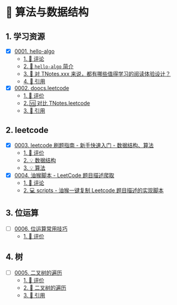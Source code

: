 # 🧠 算法与数据结构


## 1. 学习资源

- [x] [0001. hello-algo](https://tnotesjs.github.io/TNotes.algorithms/notes/0001.%20hello-algo/README)
  - [1. 🫧 评论](https://tnotesjs.github.io/TNotes.algorithms/notes/0001.%20hello-algo/README#1--评论)
  - [2. 📒 `hello-algo` 简介](https://tnotesjs.github.io/TNotes.algorithms/notes/0001.%20hello-algo/README#2--hello-algo-简介)
  - [3. 🤔 对 TNotes.xxx 来说，都有哪些值得学习的阅读体验设计？](https://tnotesjs.github.io/TNotes.algorithms/notes/0001.%20hello-algo/README#3--对-tnotesxxx-来说都有哪些值得学习的阅读体验设计)
  - [4. 🔗 引用](https://tnotesjs.github.io/TNotes.algorithms/notes/0001.%20hello-algo/README#4--引用)
- [x] [0002. doocs.leetcode](https://tnotesjs.github.io/TNotes.algorithms/notes/0002.%20doocs.leetcode/README)
  - [1. 🫧 评价](https://tnotesjs.github.io/TNotes.algorithms/notes/0002.%20doocs.leetcode/README#1--评价)
  - [2. 🆚 对比 TNotes.leetcode](https://tnotesjs.github.io/TNotes.algorithms/notes/0002.%20doocs.leetcode/README#2--对比-tnotesleetcode)
  - [3. 🔗 引用](https://tnotesjs.github.io/TNotes.algorithms/notes/0002.%20doocs.leetcode/README#3--引用)

## 2. leetcode

- [x] [0003. leetcode 刷题指南 - 新手快速入门 - 数据结构、算法](https://tnotesjs.github.io/TNotes.algorithms/notes/0003.%20leetcode%20%E5%88%B7%E9%A2%98%E6%8C%87%E5%8D%97%20-%20%E6%96%B0%E6%89%8B%E5%BF%AB%E9%80%9F%E5%85%A5%E9%97%A8%20-%20%E6%95%B0%E6%8D%AE%E7%BB%93%E6%9E%84%E3%80%81%E7%AE%97%E6%B3%95/README)
  - [1. 🫧 评价](https://tnotesjs.github.io/TNotes.algorithms/notes/0003.%20leetcode%20%E5%88%B7%E9%A2%98%E6%8C%87%E5%8D%97%20-%20%E6%96%B0%E6%89%8B%E5%BF%AB%E9%80%9F%E5%85%A5%E9%97%A8%20-%20%E6%95%B0%E6%8D%AE%E7%BB%93%E6%9E%84%E3%80%81%E7%AE%97%E6%B3%95/README#1--评价)
  - [2. 💡 数据结构](https://tnotesjs.github.io/TNotes.algorithms/notes/0003.%20leetcode%20%E5%88%B7%E9%A2%98%E6%8C%87%E5%8D%97%20-%20%E6%96%B0%E6%89%8B%E5%BF%AB%E9%80%9F%E5%85%A5%E9%97%A8%20-%20%E6%95%B0%E6%8D%AE%E7%BB%93%E6%9E%84%E3%80%81%E7%AE%97%E6%B3%95/README#2--数据结构)
  - [3. 💡 算法](https://tnotesjs.github.io/TNotes.algorithms/notes/0003.%20leetcode%20%E5%88%B7%E9%A2%98%E6%8C%87%E5%8D%97%20-%20%E6%96%B0%E6%89%8B%E5%BF%AB%E9%80%9F%E5%85%A5%E9%97%A8%20-%20%E6%95%B0%E6%8D%AE%E7%BB%93%E6%9E%84%E3%80%81%E7%AE%97%E6%B3%95/README#3--算法)
- [x] [0004. 油猴脚本 - LeetCode 题目描述爬取](https://tnotesjs.github.io/TNotes.algorithms/notes/0004.%20%E6%B2%B9%E7%8C%B4%E8%84%9A%E6%9C%AC%20-%20LeetCode%20%E9%A2%98%E7%9B%AE%E6%8F%8F%E8%BF%B0%E7%88%AC%E5%8F%96/README)
  - [1. 🫧 评论](https://tnotesjs.github.io/TNotes.algorithms/notes/0004.%20%E6%B2%B9%E7%8C%B4%E8%84%9A%E6%9C%AC%20-%20LeetCode%20%E9%A2%98%E7%9B%AE%E6%8F%8F%E8%BF%B0%E7%88%AC%E5%8F%96/README#1--评论)
  - [2. 💻 scripts - 油猴一键复制 Leetcode 题目描述的实现脚本](https://tnotesjs.github.io/TNotes.algorithms/notes/0004.%20%E6%B2%B9%E7%8C%B4%E8%84%9A%E6%9C%AC%20-%20LeetCode%20%E9%A2%98%E7%9B%AE%E6%8F%8F%E8%BF%B0%E7%88%AC%E5%8F%96/README#2--scripts---油猴一键复制-leetcode-题目描述的实现脚本)

## 3. 位运算

- [ ] [0006. 位运算常用技巧](https://tnotesjs.github.io/TNotes.algorithms/notes/0006.%20%E4%BD%8D%E8%BF%90%E7%AE%97%E5%B8%B8%E7%94%A8%E6%8A%80%E5%B7%A7/README)
  - [1. 🫧 评价](https://tnotesjs.github.io/TNotes.algorithms/notes/0006.%20%E4%BD%8D%E8%BF%90%E7%AE%97%E5%B8%B8%E7%94%A8%E6%8A%80%E5%B7%A7/README#1--评价)

## 4. 树

- [ ] [0005. 二叉树的遍历](https://tnotesjs.github.io/TNotes.algorithms/notes/0005.%20%E4%BA%8C%E5%8F%89%E6%A0%91%E7%9A%84%E9%81%8D%E5%8E%86/README)
  - [1. 🫧 评价](https://tnotesjs.github.io/TNotes.algorithms/notes/0005.%20%E4%BA%8C%E5%8F%89%E6%A0%91%E7%9A%84%E9%81%8D%E5%8E%86/README#1--评价)
  - [2. 📒 二叉树的遍历](https://tnotesjs.github.io/TNotes.algorithms/notes/0005.%20%E4%BA%8C%E5%8F%89%E6%A0%91%E7%9A%84%E9%81%8D%E5%8E%86/README#2--二叉树的遍历)
  - [3. 🔗 引用](https://tnotesjs.github.io/TNotes.algorithms/notes/0005.%20%E4%BA%8C%E5%8F%89%E6%A0%91%E7%9A%84%E9%81%8D%E5%8E%86/README#3--引用)
